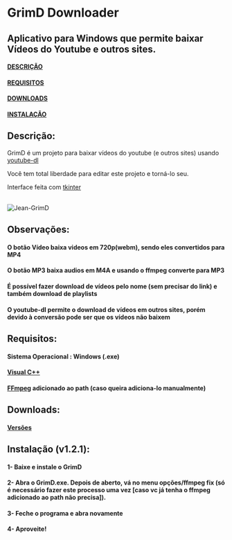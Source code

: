 # GrimD Downloader
## Aplicativo para Windows que permite baixar Vídeos do Youtube e outros sites.


#### [DESCRIÇÃO](https://github.com/JaiantCP1/GrimD-Youtube-Downloader#descri%C3%A7%C3%A3o)
#### [REQUISITOS](https://github.com/JaiantCP1/GrimD-Youtube-Downloader#requisitos)
#### [DOWNLOADS](https://github.com/JaiantCP1/GrimD-Youtube-Downloader#downloads)
#### [INSTALAÇÃO](https://github.com/JaiantCP1/GrimD-Youtube-Downloader#instala%C3%A7%C3%A3o)


## Descrição:

GrimD é um projeto para baixar vídeos do youtube (e outros sites) usando [youtube-dl](https://github.com/ytdl-org/youtube-dl)

Você tem total liberdade para editar este projeto e torná-lo seu.

Interface feita com [tkinter](https://docs.python.org/3/library/tkinter.html)

<div style="display: inline_block"><br>
 <img alt="Jean-GrimD" src="https://cdn.discordapp.com/attachments/733782835067879487/889618212445102080/ezgif.com-gif-maker_7.gif">
 </div>

## Observações:
#### O botão Vídeo baixa videos em 720p(webm), sendo eles convertidos para MP4
#### O botão MP3 baixa audios em M4A e usando o ffmpeg converte para MP3
#### É possível fazer download de vídeos pelo nome (sem precisar do link) e também download de playlists
#### O youtube-dl permite o download de vídeos em outros sites, porém devido à conversão pode ser que os vídeos não baixem

## Requisitos:

#### Sistema Operacional : **Windows** (.exe)
#### [Visual C++](https://aka.ms/vs/16/release/vc_redist.x64.exe)
#### [FFmpeg](https://ffmpeg.org/download.html) adicionado ao path (caso queira adiciona-lo manualmente)

## Downloads:

#### [Versões](https://github.com/JaintC/GrimD-Youtube-Downloader/releases)

## Instalação (v1.2.1):

#### 1- Baixe e instale o GrimD
#### 2- Abra o GrimD.exe. Depois de aberto, vá no menu opções/ffmpeg fix (só é necessário fazer este processo uma vez [caso vc já tenha o ffmpeg adicionado ao path não precisa]).
#### 3- Feche o programa e abra novamente
#### 4- Aproveite!
